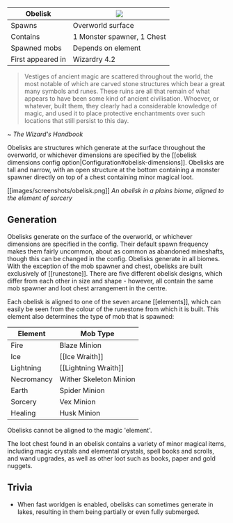 | Obelisk | ![](https://github.com/Electroblob77/Wizardry/blob/1.12.2/src/main/resources/assets/ebwizardry/textures/integration/antiqueatlas/obelisk.png) |
| --- | --- |
| Spawns | Overworld surface |
| Contains | 1 Monster spawner, 1 Chest |
| Spawned mobs | Depends on element |
| First appeared in | Wizardry 4.2 |

> Vestiges of ancient magic are scattered throughout the world, the most notable of which are carved stone structures which bear a great many symbols and runes. These ruins are all that remain of what appears to have been some kind of ancient civilisation. Whoever, or whatever, built them, they clearly had a considerable knowledge of magic, and used it to place protective enchantments over such locations that still persist to this day.

~ _The Wizard's Handbook_

Obelisks are structures which generate at the surface throughout the overworld, or whichever dimensions are specified by the [[obelisk dimensions config option|Configuration#obelisk-dimensions]]. Obelisks are tall and narrow, with an open structure at the bottom containing a monster spawner directly on top of a chest containing minor magical loot.

[[images/screenshots/obelisk.png]]
_An obelisk in a plains biome, aligned to the element of sorcery_

## Generation
Obelisks generate on the surface of the overworld, or whichever dimensions are specified in the config. Their default spawn frequency makes them fairly uncommon, about as common as abandoned mineshafts, though this can be changed in the config. Obelisks generate in all biomes. With the exception of the mob spawner and chest, obelisks are built exclusively of [[runestone]]. There are five different obelisk designs, which differ from each other in size and shape - however, all contain the same mob spawner and loot chest arrangement in the centre.

Each obelisk is aligned to one of the seven arcane [[elements]], which can easily be seen from the colour of the runestone from which it is built. This element also determines the type of mob that is spawned:

| Element | Mob Type |
| --- | --- |
| Fire | Blaze Minion |
| Ice | [[Ice Wraith]] |
| Lightning | [[Lightning Wraith]] |
| Necromancy | Wither Skeleton Minion |
| Earth | Spider Minion |
| Sorcery | Vex Minion |
| Healing | Husk Minion |

Obelisks cannot be aligned to the magic 'element'.

The loot chest found in an obelisk contains a variety of minor magical items, including magic crystals and elemental crystals, spell books and scrolls, and wand upgrades, as well as other loot such as books, paper and gold nuggets.

## Trivia
- When fast worldgen is enabled, obelisks can sometimes generate in lakes, resulting in them being partially or even fully submerged.